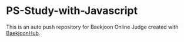 # PS-Study-with-Javascript
This is an auto push repository for Baekjoon Online Judge created with [BaekjoonHub](https://github.com/BaekjoonHub/BaekjoonHub).
